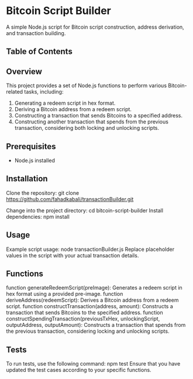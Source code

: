 # Bitcoin Script Builder
A simple Node.js script for Bitcoin script construction, address derivation, and transaction building.
## Table of Contents
## Overview

This project provides a set of Node.js functions to perform various Bitcoin-related tasks, including:

1. Generating a redeem script in hex format.
2. Deriving a Bitcoin address from a redeem script.
3. Constructing a transaction that sends Bitcoins to a specified address.
4. Constructing another transaction that spends from the previous transaction, considering both locking and unlocking scripts.

## Prerequisites

- Node.js installed

## Installation

Clone the repository:
    git clone https://github.com/fahadkabali/transactionBuilder.git

Change into the project directory:
    cd bitcoin-script-builder
Install dependencies:
    npm install

## Usage

Example script usage:
    node transactionBuilder.js
    Replace placeholder values in the script with your actual transaction details.

## Functions

function generateRedeemScript(preImage):
    Generates a redeem script in hex format using a provided pre-image.
function deriveAddress(redeemScript):
    Derives a Bitcoin address from a redeem script.
function constructTransaction(address, amount):
    Constructs a transaction that sends Bitcoins to the specified address.
function constructSpendingTransaction(previousTxHex, unlockingScript, outputAddress, outputAmount):
    Constructs a transaction that spends from the previous transaction, considering locking and unlocking scripts.

## Tests

To run tests, use the following command:
    npm test
Ensure that you have updated the test cases according to your specific functions.
